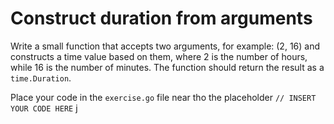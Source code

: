 # Construct duration from arguments

Write a small function that accepts two arguments, for example: (2, 16) and constructs a time value based on them, where 2 is the number of hours, while 16 is the number of minutes. The function should return the result as a `time.Duration`.

Place your code in the `exercise.go` file near tho the placeholder `// INSERT YOUR CODE HERE` j
